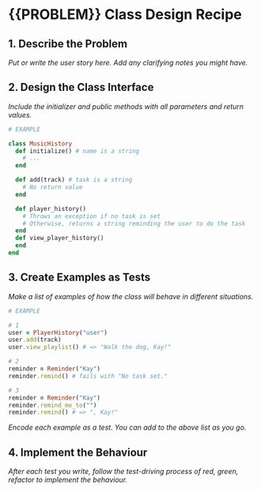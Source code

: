 # {{PROBLEM}} Class Design Recipe

## 1. Describe the Problem

_Put or write the user story here. Add any clarifying notes you might have._

## 2. Design the Class Interface

_Include the initializer and public methods with all parameters and return values._

```ruby
# EXAMPLE

class MusicHistory
  def initialize() # name is a string
    # ...
  end

  def add(track) # task is a string
    # No return value
  end

  def player_history()
    # Throws an exception if no task is set
    # Otherwise, returns a string reminding the user to do the task
  end
  def view_player_history()
  end
end
```

## 3. Create Examples as Tests

_Make a list of examples of how the class will behave in different situations._

```ruby
# EXAMPLE

# 1
user = PlayerHistory("user")
user.add(track)
user.view_playlist() # => "Walk the dog, Kay!"

# 2
reminder = Reminder("Kay")
reminder.remind() # fails with "No task set."

# 3
reminder = Reminder("Kay")
reminder.remind_me_to("")
reminder.remind() # => ", Kay!"
```

_Encode each example as a test. You can add to the above list as you go._

## 4. Implement the Behaviour

_After each test you write, follow the test-driving process of red, green, refactor to implement the behaviour._

